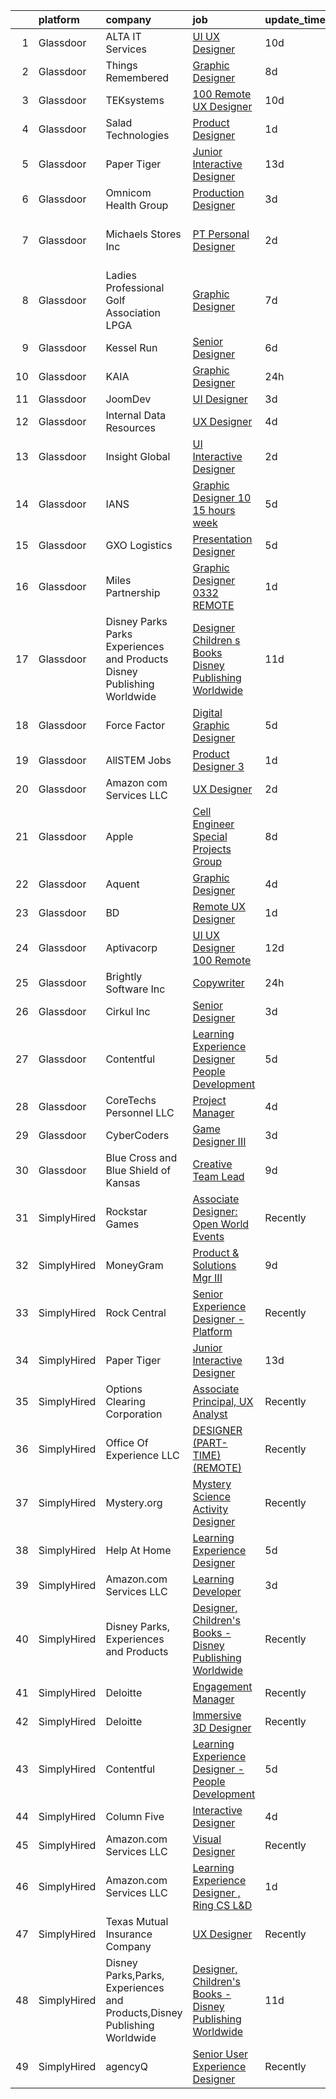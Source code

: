 

|    | platform    | company                                                                  | job                                                                                                                                                                                                                                                                                                                                                                                                                                                                                                                                                                                                                                                                                                                                                                                                                                                                                                                                                                                                                                                                                                                                                                                                                                                                                                                                                         | update_time   | location                         |
|---:|:------------|:-------------------------------------------------------------------------|:------------------------------------------------------------------------------------------------------------------------------------------------------------------------------------------------------------------------------------------------------------------------------------------------------------------------------------------------------------------------------------------------------------------------------------------------------------------------------------------------------------------------------------------------------------------------------------------------------------------------------------------------------------------------------------------------------------------------------------------------------------------------------------------------------------------------------------------------------------------------------------------------------------------------------------------------------------------------------------------------------------------------------------------------------------------------------------------------------------------------------------------------------------------------------------------------------------------------------------------------------------------------------------------------------------------------------------------------------------|:--------------|:---------------------------------|
|  1 | Glassdoor   | ALTA IT Services                                                         | [UI UX Designer](https://www.glassdoor.com/partner/jobListing.htm?pos=114&ao=1110586&s=58&guid=00000181c2cf9fdaa381e0ad0f65902e&src=GD_JOB_AD&t=SR&vt=w&cs=1_e1afcdf6&cb=1656830796312&jobListingId=1007957847353&cpc=A65DF3A704A48F9B&jrtk=3-0-1g71cv854i16v801-1g71cv85ijc8h800-e4637c6247f2d4b3--6NYlbfkN0AXtvPDqDev6liskt-h_3vAUEMM26GmMOlWYCAn-kvNiXTWhOpXUsJAjGAig0pzkvYa1xTv938V8AprbvBKyGKbluFkofkwjmWGEUGrixyiSU9B_zk8JUJ0NIqQpuryShHK3RV6xUk2Ggqlg6Of9EmFfPG9qHg7_gfZuYHS1pCyolKP9uVQ6Rcr-DExUyd2mUeqNQbijUu-itANqqdM6Y-JG1miCNDQvfhQQ3JizUD8Phroq8C_rzmNJuSY0O1iBsBVx8HXWMesJIVXjlgU8DBytdnb9P_1lS3XDG2DUy0OsJBTrO3Il3m21fl7tDhern_LDT1YtThmsSvu0kKxChPN894pXMERE1g1ilv6aVkHcF57lAEiS41Kr3jtVgrF3gzd78IinUFb5tjU74MG4-KX0wviq8sm6Qic0N5T4cChlxSDkj2JXJG6lBJrLOFXYrd0APE2Wb5V0L1PkM1TdpCiz7jUjyRBDmg77nG8wZTKPs2EWFKo-2YSzX70rfjRVuPxuQuiOAnD87d5CG9TQ5HZy44is8XKmBOJstPfLCkmJDJ5t7VYy5FSuviiS07ol8klQ6i8ZQ1ODRAMYV9cHdDy)                                                                                                                                                                                                                                                                                                                                                                                                                        | 10d           | McLean, VA                       |
|  2 | Glassdoor   | Things Remembered                                                        | [Graphic Designer](https://www.glassdoor.com/partner/jobListing.htm?pos=106&ao=1110586&s=58&guid=00000181c2cf9fdaa381e0ad0f65902e&src=GD_JOB_AD&t=SR&vt=w&ea=1&cs=1_24a5226a&cb=1656830796311&jobListingId=1007961907514&cpc=AC285F3A3ECA6BB0&jrtk=3-0-1g71cv854i16v801-1g71cv85ijc8h800-b04639f8258208e3--6NYlbfkN0Cu4VA11Ey5Rm7qbFuOQAhqBCdzuaPdWMyAGunGZIMdUussRd_lLZ3uhiFILlYbhF-op625wedzcgEoW0_9dBL_Zzore8XTBoTLxZ-eOg948npY0o9SfvYYALlOhN5oz2HvTHBP9_JI4QtNk_PLVRX2u9rH-TYrt9BrL3iMcTYn21PnEg2-z8NmYBi5-x6CAR0Ebw9KQBElkjjNkfTFpUZyuJ4mwfuoJ0XV1K2rLI5w59RiS53rElyh3PU2KHZH21M4yH0Pn1WJFqvAmKhV-J3dqpuM3z6Lef6Lxaf-jW4szgvkLLay0y66IXtrAwP4h8KZQv7ZwPcJhUxKw_bjv8GmQk6sbG7CgomrJq0zRnx7JvEJEKEwNZX6O7Y_QrKGxjm2yGx7pURTXr52ACMSMas9abUtoAEqwFfwzVBRDYbxTKg0RM-9e6m6q0lX5fUcQUrYhea0h9SKQw3twqN9JNcGW3APphU3p2ctl96PenCsBdhGsu_csQI9)                                                                                                                                                                                                                                                                                                                                                                                                                                                                                                                 | 8d            | Remote                           |
|  3 | Glassdoor   | TEKsystems                                                               | [100  Remote UX Designer](https://www.glassdoor.com/partner/jobListing.htm?pos=115&ao=1110586&s=58&guid=00000181c2cf9fdaa381e0ad0f65902e&src=GD_JOB_AD&t=SR&vt=w&cs=1_e21eda1b&cb=1656830796312&jobListingId=1007956238089&cpc=2CAED5C921A5F994&jrtk=3-0-1g71cv854i16v801-1g71cv85ijc8h800-d1175cbc0fb1a4a3--6NYlbfkN0AuKz8EBO1xHDEL7V2YF9xF3dC_I9B9i-Zw2Jh8clPMK9BxhHDJszxSyW718EipT5MK1OGvzkmdMuVHp7jiqARR-6rJqDJeEwCXvhkQSMqugnPDxzwrGPIRaB92AMzcjUI9N4hb3BmvfBLRRR-zhbGxCYqW7Q_9v9qQqOIu0swwyd7atvHuJebjIFLDN42jzwhWRqBqYBjtGjvCjskN3RkvN4y6vq0HiV-x--hmk5ByO0-k1RUrAOzuD8GBPzvWd-b05fyUFEbVe0oWl3HqOyA1yWz1a7mfjhmQhGlmKrYXdETqd6lb2cqWNecVITLy3hBk2qKdfOqcQhyYQo48VzhqGj2lFhEE_17ABVJ2Gal_Pf5-OcNN5N-j8owPjqsVbF7UZrXZD45gOkx0rUxmiSYrsO3G7dO4xFg7iC2z2xNvV0iqgL5uUM4r8R_q8KMYXWCPVoWNz3gNCXLrw9hgZB4jO7J5qkmv_oWBh1c9Z1O7_9bSZ8HSR_RxjiuIAiKsuVTLOmqYCYyndQFdTWQew7hoLzYwvkN-3c7J7KmnWS47N9ygtnjLbUn1dHfVkGeA92BnD47VovmmSQlUjTLrGHUZJ4f-C0I2B7QMyuxuxPJlnzvO1C5R6yka-alyzSXKhwBjqLauj5k6lW1iJ-0R0RDEy5HWEgVjI1IPH1Ou7mEycbDXZ_eC9ZYB60vKLZHvTMB1HSbfKM-U-uUnEiAlx3fgDA9O43p5XsyD0cLRqBsUwJ2Wkpwm7znMIlW7pr7yvmEMlZQHuuCUB757tUJUm_64OMgqbF5LJdvlHlAVgf09i45rVvW4uuNZpwSknSSDafgzJpoYMGQ_JFqNEaVn_IGFGFxBCaQppxc514xJorMQvWfxa77pdiaRlobqlXS8SPtQaT3kdBn0m1NH-U5AUUSXb0l0E12GymuPsPJ4zQB50qeMNwAM6pFhrUWG9ZlUobM%3D)                                 | 10d           | Chicago, IL                      |
|  4 | Glassdoor   | Salad Technologies                                                       | [Product Designer](https://www.glassdoor.com/partner/jobListing.htm?pos=123&ao=1136043&s=58&guid=00000181c2cf9fdaa381e0ad0f65902e&src=GD_JOB_AD&t=SR&vt=w&ea=1&cs=1_f40f3fbd&cb=1656830796313&jobListingId=1007977643801&jrtk=3-0-1g71cv854i16v801-1g71cv85ijc8h800-e08abe3d878a6912-)                                                                                                                                                                                                                                                                                                                                                                                                                                                                                                                                                                                                                                                                                                                                                                                                                                                                                                                                                                                                                                                                      | 1d            | Remote                           |
|  5 | Glassdoor   | Paper Tiger                                                              | [Junior Interactive Designer](https://www.glassdoor.com/partner/jobListing.htm?pos=117&ao=1136043&s=58&guid=00000181c2cf9fdaa381e0ad0f65902e&src=GD_JOB_AD&t=SR&vt=w&ea=1&cs=1_71954569&cb=1656830796313&jobListingId=1007950770139&jrtk=3-0-1g71cv854i16v801-1g71cv85ijc8h800-2bf26a82ae93c82d-)                                                                                                                                                                                                                                                                                                                                                                                                                                                                                                                                                                                                                                                                                                                                                                                                                                                                                                                                                                                                                                                           | 13d           | Remote                           |
|  6 | Glassdoor   | Omnicom Health Group                                                     | [Production Designer](https://www.glassdoor.com/partner/jobListing.htm?pos=128&ao=1136043&s=58&guid=00000181c2cf9fdaa381e0ad0f65902e&src=GD_JOB_AD&t=SR&vt=w&cs=1_e5901de6&cb=1656830796313&jobListingId=1007970889172&jrtk=3-0-1g71cv854i16v801-1g71cv85ijc8h800-0907cdb5678a31d9-)                                                                                                                                                                                                                                                                                                                                                                                                                                                                                                                                                                                                                                                                                                                                                                                                                                                                                                                                                                                                                                                                        | 3d            | New York, NY                     |
|  7 | Glassdoor   | Michaels Stores  Inc                                                     | [PT Personal Designer](https://www.glassdoor.com/partner/jobListing.htm?pos=119&ao=1136043&s=58&guid=00000181c2cf9fdaa381e0ad0f65902e&src=GD_JOB_AD&t=SR&vt=w&cs=1_751d6570&cb=1656830796313&jobListingId=1007972450402&jrtk=3-0-1g71cv854i16v801-1g71cv85ijc8h800-535ab68d12efaafa-)                                                                                                                                                                                                                                                                                                                                                                                                                                                                                                                                                                                                                                                                                                                                                                                                                                                                                                                                                                                                                                                                       | 2d            | Oak Park Heights, Washington, MN |
|  8 | Glassdoor   | Ladies Professional Golf Association  LPGA                               | [Graphic Designer](https://www.glassdoor.com/partner/jobListing.htm?pos=120&ao=1136043&s=58&guid=00000181c2cf9fdaa381e0ad0f65902e&src=GD_JOB_AD&t=SR&vt=w&cs=1_f1b4ca84&cb=1656830796313&jobListingId=1007963070371&jrtk=3-0-1g71cv854i16v801-1g71cv85ijc8h800-62dfd300e59c9cbf-)                                                                                                                                                                                                                                                                                                                                                                                                                                                                                                                                                                                                                                                                                                                                                                                                                                                                                                                                                                                                                                                                           | 7d            | Daytona Beach, FL                |
|  9 | Glassdoor   | Kessel Run                                                               | [Senior Designer](https://www.glassdoor.com/partner/jobListing.htm?pos=118&ao=1136043&s=58&guid=00000181c2cf9fdaa381e0ad0f65902e&src=GD_JOB_AD&t=SR&vt=w&ea=1&cs=1_69d8e45b&cb=1656830796313&jobListingId=1007965021797&jrtk=3-0-1g71cv854i16v801-1g71cv85ijc8h800-3d0994334884b52e-)                                                                                                                                                                                                                                                                                                                                                                                                                                                                                                                                                                                                                                                                                                                                                                                                                                                                                                                                                                                                                                                                       | 6d            | Boston, MA                       |
| 10 | Glassdoor   | KAIA                                                                     | [Graphic Designer](https://www.glassdoor.com/partner/jobListing.htm?pos=116&ao=1136043&s=58&guid=00000181c2cf9fdaa381e0ad0f65902e&src=GD_JOB_AD&t=SR&vt=w&ea=1&cs=1_ed1d0656&cb=1656830796313&jobListingId=1007978732441&jrtk=3-0-1g71cv854i16v801-1g71cv85ijc8h800-459c9585656cbfdd-)                                                                                                                                                                                                                                                                                                                                                                                                                                                                                                                                                                                                                                                                                                                                                                                                                                                                                                                                                                                                                                                                      | 24h           | Remote                           |
| 11 | Glassdoor   | JoomDev                                                                  | [UI Designer](https://www.glassdoor.com/partner/jobListing.htm?pos=124&ao=1136043&s=58&guid=00000181c2cf9fdaa381e0ad0f65902e&src=GD_JOB_AD&t=SR&vt=w&cs=1_96275b6e&cb=1656830796313&jobListingId=1007971047931&jrtk=3-0-1g71cv854i16v801-1g71cv85ijc8h800-17da23ad09464d3c-)                                                                                                                                                                                                                                                                                                                                                                                                                                                                                                                                                                                                                                                                                                                                                                                                                                                                                                                                                                                                                                                                                | 3d            | Remote                           |
| 12 | Glassdoor   | Internal Data Resources                                                  | [UX Designer](https://www.glassdoor.com/partner/jobListing.htm?pos=109&ao=1110586&s=58&guid=00000181c2cf9fdaa381e0ad0f65902e&src=GD_JOB_AD&t=SR&vt=w&ea=1&cs=1_22013575&cb=1656830796312&jobListingId=1007968443123&cpc=42BEC95245890617&jrtk=3-0-1g71cv854i16v801-1g71cv85ijc8h800-32c858f71b520440--6NYlbfkN0D-IIHpRgNhhiguU_t6VlqfhfFf3-SclHiEW6RanCpGL0AEnsnTmiX299MBfDVxpfo-5zRN68ol5JfiYGxRMp2na96tIL9LU_2XVgU38mkoy_AjAJKnwnfnNr46nlM5VxSkz9FYTZB7uTE90SFVMEAjnVC9vIy1mjxQQVIRhEiNXHqpGfz9zK5V9c_d8pGi-fjin0teLyil5Uu6GB5XIDIULpqko90Cb8bVCPYbmkX3Rl8D6RXU-p1ODAEtkFqZQ_bVj0Iusmf5n-V9zhf9s9q4SbYXbQ2PjTMM40fdYbXp0ev7gAb24SIqaI9c0wXVeETakWYzr63Ru60rO5GZBWcckufrN5vO5XFGl2xTppkpYShMeWIynObN-6el8OXsW9vph93upPvyWeDI23VfQ8-z7C_EIYippJyhHCN5n8yJSqOYCGQEcmsWJJQwXxvIojfHvJrafZOe4CAWe-nLWo9tc7fqibOpfq4N34cR8e_6ewLGZpvZJapo)                                                                                                                                                                                                                                                                                                                                                                                                                                                                                                                      | 4d            | Remote                           |
| 13 | Glassdoor   | Insight Global                                                           | [UI Interactive Designer](https://www.glassdoor.com/partner/jobListing.htm?pos=112&ao=1110586&s=58&guid=00000181c2cf9fdaa381e0ad0f65902e&src=GD_JOB_AD&t=SR&vt=w&ea=1&cs=1_d6286757&cb=1656830796312&jobListingId=1007973265614&cpc=654405A9B1E0A9F5&jrtk=3-0-1g71cv854i16v801-1g71cv85ijc8h800-383c83c604dde7ea--6NYlbfkN0BKkHZu3wF05EeDimN_p6sYpKCMArvwa95YdH7UpkaBCuXZAtggzO9lWFPdGsiWEnWtM18OwC7Rb9VKGiA6E5ymmYAY9rxm9qrnDC7WgioKXWhdMb2b-A7PnLvr0_EWCDNlkSebIapKS6rN3UtlfS8rQGfc_3Yl0VmMlQKP3_n_5HZv68bncQOpeHM0jYTmEpF1FIQ8M-rE1J4ZoTXA_jyzoFAhg4zEJyVE1vn0l_Bvzj2N8Ye6DUtohy_FpBePhYsc2LnfaQ_kwcmk9A1g5Zu45F6jT7kPq7LnX0qPqI71HugU0WERTBWMTfBE5WdvvXvluUeNoPKQdVrzp9HxIzuGs_iRlVG63s83gYf6ClX5r43chtZehj7VwzTmBlSyQ2OOEjNZB1DOcVOAY1gH17tgz8md5O26uTA2eE5FNJ1MdRJdjW6it1V89XtR2WdyIFusfSQBscDkGBB021W02j3u1QV2_qV0P7gUSaUtZEpykhhNhGclcrZWSSr4dkiZDyEEZKaDY8OtFg%3D%3D)                                                                                                                                                                                                                                                                                                                                                                                                                                                                              | 2d            | Remote                           |
| 14 | Glassdoor   | IANS                                                                     | [Graphic Designer  10 15 hours week ](https://www.glassdoor.com/partner/jobListing.htm?pos=125&ao=1136043&s=58&guid=00000181c2cf9fdaa381e0ad0f65902e&src=GD_JOB_AD&t=SR&vt=w&ea=1&cs=1_906f4f6f&cb=1656830796313&jobListingId=1007967672923&jrtk=3-0-1g71cv854i16v801-1g71cv85ijc8h800-919b181b7749d1b7-)                                                                                                                                                                                                                                                                                                                                                                                                                                                                                                                                                                                                                                                                                                                                                                                                                                                                                                                                                                                                                                                   | 5d            | Boston, MA                       |
| 15 | Glassdoor   | GXO Logistics                                                            | [Presentation Designer](https://www.glassdoor.com/partner/jobListing.htm?pos=130&ao=1136043&s=58&guid=00000181c2cf9fdaa381e0ad0f65902e&src=GD_JOB_AD&t=SR&vt=w&cs=1_1d8cb480&cb=1656830796314&jobListingId=1007966679796&jrtk=3-0-1g71cv854i16v801-1g71cv85ijc8h800-5957c5cd021c493c-)                                                                                                                                                                                                                                                                                                                                                                                                                                                                                                                                                                                                                                                                                                                                                                                                                                                                                                                                                                                                                                                                      | 5d            | Tallahassee, FL                  |
| 16 | Glassdoor   | Miles Partnership                                                        | [Graphic Designer   0332  REMOTE ](https://www.glassdoor.com/partner/jobListing.htm?pos=129&ao=1136043&s=58&guid=00000181c2cf9fdaa381e0ad0f65902e&src=GD_JOB_AD&t=SR&vt=w&cs=1_7bcfed62&cb=1656830796313&jobListingId=1007977680212&jrtk=3-0-1g71cv854i16v801-1g71cv85ijc8h800-2472180b04ff2a40-)                                                                                                                                                                                                                                                                                                                                                                                                                                                                                                                                                                                                                                                                                                                                                                                                                                                                                                                                                                                                                                                           | 1d            | Florida                          |
| 17 | Glassdoor   | Disney Parks Parks  Experiences and Products Disney Publishing Worldwide | [Designer  Children s Books   Disney Publishing Worldwide](https://www.glassdoor.com/partner/jobListing.htm?pos=102&ao=1110586&s=58&guid=00000181c2cf9fdaa381e0ad0f65902e&src=GD_JOB_AD&t=SR&vt=w&cs=1_8c98c8cc&cb=1656830796310&jobListingId=1007954531412&cpc=5EFBB0462F9C6B7A&jrtk=3-0-1g71cv854i16v801-1g71cv85ijc8h800-8d123d56348af250--6NYlbfkN0DAFTyt7pbDCC2JPO79CSdi1dIb81yjczP5qsKcZIxgiRd1qisRd4re16D_VG3-wzVWT02QtJwWevxTRZHt7mC8lVtnx5ZBEM6c3XKaowcdnxnW40UoCGsGRAKwdIc_9t8PSqtewSP7-JMhDR1G-U13iDclFrLsANHXPMH3UQyX4RUBPINvecKoVM8GJQSufmFod0Dq93kYMGMXZ-6VA9bqfO2F5c_zrM-D2ZjYVR7jeNBUT81SH77EWDwmiD_KBJRYiuWFdI61r6bvouBF3pkNlOW2rXUeAD6hcqcd6b1kuDDYyx4RbjT3zmWX4AFT7bfqOvbolr0aUpoxGsICW_nLNAUX-sIRVPXV4cLkCCb1gqxtFYH6cLSLXfpIbXmrhhnpa4Q-to6dJyCZix1bJr1USenbCSA9FzvEb4vHtfzrqsYBUTFVFh23Uj4ZG-qbDeRn1hxcTdHO-A%3D%3D)                                                                                                                                                                                                                                                                                                                                                                                                                                                                                                                  | 11d           | Seattle, WA                      |
| 18 | Glassdoor   | Force Factor                                                             | [Digital Graphic Designer](https://www.glassdoor.com/partner/jobListing.htm?pos=108&ao=1110586&s=58&guid=00000181c2cf9fdaa381e0ad0f65902e&src=GD_JOB_AD&t=SR&vt=w&cs=1_7df82a8a&cb=1656830796311&jobListingId=1007966216784&cpc=E773D000C9BC26FA&jrtk=3-0-1g71cv854i16v801-1g71cv85ijc8h800-251af197d29a7dfd--6NYlbfkN0CCbOqLFAkE17MDkfB5QkeK_R8bo7qf9dndHNr_grrY-Cu9kPGiILkymHpf-SGg7OBJ_ZpGWFBNTV59qg4-5bUoVTdmxUr9zAD4LJGDRvPuPX4e9rF7c31CsIb2gH8D2Cjfmtf3BOScFSb7FovWoIb7qgpdA7rLk1uRDAapVKjBYoat6e8Sy-M96EO7_NlbpymU8c3b01LrwfTNmVvS9T9iHfx98roxHT0iJK8HuNOMasDHty7AFb-r0XYbAYDidcaiy73CrFcNh_ZrmzeZ5ui0LTyw8W8y2pk0vJAfbVnWp6a4VdrX2TlMf9Tx_sehhNtvIyU8w5xnqA8Uq8K932JJppvRrfKt5Wg1Z7RiWLLuWAVLPNjjMAd11wMxpX-a2cwzqWix7-LeAo6o22SwQxbSIkGxnnd2kgOe3eTGBlyZtpx-x0bUyGHuBdsZhZyGAAg%3D)                                                                                                                                                                                                                                                                                                                                                                                                                                                                                                                                                                | 5d            | West Chester, PA                 |
| 19 | Glassdoor   | AllSTEM   Jobs                                                           | [Product Designer 3](https://www.glassdoor.com/partner/jobListing.htm?pos=107&ao=1110586&s=58&guid=00000181c2cf9fdaa381e0ad0f65902e&src=GD_JOB_AD&t=SR&vt=w&ea=1&cs=1_5cd44547&cb=1656830796311&jobListingId=1007977969694&cpc=7AD1D84939BBEEF3&jrtk=3-0-1g71cv854i16v801-1g71cv85ijc8h800-57bcb1dfe1d53da1--6NYlbfkN0AiZrMnqxUjvkrH1BfCsd59OntStyTxBw0I9DVEtrwMU-Xib5p3Gpn3ReCnuNJAbQNtjNCBA5XoRLFRHdJtH1luIjcdkie0603Ikcg7_rD-_hALVeN81Lys8cQQ1EOcGxSJpHVzaq0ijmFcZqMGZL-ZLtg2jbgxI7UxPeaHyOSyilnKC3bZqX8mhCsoPvND274zAmyNVp7Yf5BLeqO7t8bGugBvEgVeengr06AMfP93RC-H1CNHVSA8r4XoPKkF05XAUzZ3cmsaczdNOBhDxARSGaX1_5spBLUAkBv4afh_8ad0GC3fGeGxrHYHewjRJcM0phTp03OVGr85nUmRyN_7DzMeOzSdDnnMY_oHzyH3T21sGgkA9H3ThIYHW_84DdjQ43iLWqkgFPoP2G43uV3l2bAFrwRDjwdyOaUBKCZI_k-98NiX5eEZdB-M-lU3o-M7QTAGAU_oI3LNaMkkOTvpJZNyQh6Xj07pfEte-2DSPTj3tTJdJ7HqgpALJha8JO1V-jbMn-u8mQfGg3wgdMGO)                                                                                                                                                                                                                                                                                                                                                                                                                                                                               | 1d            | Remote                           |
| 20 | Glassdoor   | Amazon com Services LLC                                                  | [UX Designer](https://www.glassdoor.com/partner/jobListing.htm?pos=127&ao=1136043&s=58&guid=00000181c2cf9fdaa381e0ad0f65902e&src=GD_JOB_AD&t=SR&vt=w&cs=1_de30b5e7&cb=1656830796313&jobListingId=1007972406560&jrtk=3-0-1g71cv854i16v801-1g71cv85ijc8h800-f5c2b360dd97eee4-)                                                                                                                                                                                                                                                                                                                                                                                                                                                                                                                                                                                                                                                                                                                                                                                                                                                                                                                                                                                                                                                                                | 2d            | Seattle, WA                      |
| 21 | Glassdoor   | Apple                                                                    | [Cell Engineer  Special Projects Group](https://www.glassdoor.com/partner/jobListing.htm?pos=105&ao=1110586&s=58&guid=00000181c2cf9fdaa381e0ad0f65902e&src=GD_JOB_AD&t=SR&vt=w&cs=1_8f47826c&cb=1656830796310&jobListingId=1007962892137&cpc=AC285F3A3ECA6BB0&jrtk=3-0-1g71cv854i16v801-1g71cv85ijc8h800-e644690f495d88e9--6NYlbfkN0BvKrLyj5gPmtZO9T8euul8TCxuuKNOtzRJOomxnwSEodTz2Bc-sPZlO_uSwsktAejxNpyN20UIZdOYd3vS7fiEHOg3muRh75UiWR_8YliOay26Gj7NZL8w_dLq2Vjim260DmDC6iAKcHal3RLPUFnW-fVhvnNZx9CAyf9nPrXAdm7ZcuU4d_1NCMS484uy4lnmtPEBJm00ahWUD8LwoY-B_ymF7GpZmkczG0fOzzF-ZIwWXC9U0yaqC5-VyZuKCnj-8wcr0kt8HrJP2GR7hDx1OhgzFQUEdfaU7Mmm5NFEqoxqSFjh6Jtggd4Aq-3j1ycfJC41wyHOjE93nyef8-OMFttm_6s5kiVeLKKYxlHjs2YqYVd0dFsA8erZPo65hfoFUtMLaKTKQuHz5hoHmRkAtc-5zcTYE2tUSpu2kVkEZDuUU7bFoYGJHUfTUIL9TK3w1zNB0Mg6MGyCQx_AoKnbSsycnb1tcTIeQyZZUW1ob7piqUre08XQ3-b29cROj8mCWDqPAhbKxdq4c6Bc0KVvPKzIS-00eIs6vsx88j32WjhK8Ev1cA_nsetPBOi5oDt5pH6pgrESCLNSbGEFAWzHH_BQcW1DnXLYL9ZEwEE_CEE0a6PP8CNut15PCuNzoGsGZVsqEulPzC1rfzPS1ZQmaAabTHkTpeMkaQW1qFVQzgS33rGaFLRSAe7QymX0UJ-JEgsiFrY4hXi3G-CO3KLPBHLSxMmdgFWsgbXwlMxMmv0A5SztO3x_O1lmbyL6EVfNT0u_i1gvPKwy_2TiW55WNckjHMRkbv4a_gcNxfpmyGGD0YSwnxnWEqgTOPe_s8KLDYBP1wx1TU3Ok6tz6xGreYPA-fCm0tChdJsH5vR6P7mVkq3SwDJeoOOLXBTR9ycLQnFxXLg7z7jmElvS6wdHm7c_BfGiCFb7sPUU8vubaoa7h1lfMCfJ8sRlmz8a_A5LTXgMbzLAj87yw12PqNHG) | 8d            | Cupertino, CA                    |
| 22 | Glassdoor   | Aquent                                                                   | [Graphic Designer](https://www.glassdoor.com/partner/jobListing.htm?pos=110&ao=1110586&s=58&guid=00000181c2cf9fdaa381e0ad0f65902e&src=GD_JOB_AD&t=SR&vt=w&cs=1_8b338b58&cb=1656830796312&jobListingId=1007969463685&cpc=C4A69CCDBB3B9599&jrtk=3-0-1g71cv854i16v801-1g71cv85ijc8h800-a82a7975d05a54b4--6NYlbfkN0DMrcEu7yrtATojKJA7cEzGQ3FdRGWLh0CZQInL4ECGI9gD0Wolx9R2EDT7B77c2cROocI3EMAI3y2oeblD-z1Xd5DPa3yQ8uaQDqIAo3reOKr2ex9SeTU2XWuX4MARQoSO3CIb0SSjT7qks1rFluHKu08gfWZlcpXSXf4NWMJUmOelt6x7yFwZeO3wMYMBUY7MLgEk64OluapBhuhMj2aKewZ3GeBC3VBezTxCvhbp9SFm1j24pPXSJ9mO2wMhUf3L82aFAPpWtmm9Eq6ayiCV91ONqKHAZt-yaKXUdkB_8iwlpaHzEQ3aJJHOaw7LUQsdoXPg2twM8oDg6mYvTuN5ir5XZGtOdk-h4-6yp9GUqGhzx2-3Sh2007z7S6Kkj5yj8dHxJhcjVRXGcAvvBDiuUNdOy0ykNumocqD5xcsvZ_heVZCEZWgzSUbuZxHlD9XymgYZlCKXAA%3D%3D)                                                                                                                                                                                                                                                                                                                                                                                                                                                                                                                                                          | 4d            | Remote                           |
| 23 | Glassdoor   | BD                                                                       | [Remote UX Designer](https://www.glassdoor.com/partner/jobListing.htm?pos=104&ao=1110586&s=58&guid=00000181c2cf9fdaa381e0ad0f65902e&src=GD_JOB_AD&t=SR&vt=w&cs=1_45381bb4&cb=1656830796310&jobListingId=1007977504263&cpc=FB7E4A1762AE5BEC&jrtk=3-0-1g71cv854i16v801-1g71cv85ijc8h800-b90078eb66079d10--6NYlbfkN0AcHUfBj75b90Qw44TzDqe4EiDYSSbl4s0FdO1ZkyjPzosLp2ytk1sffb7nvvNiqhh-bueLdALHNdHKrbFdnIJjC6o72aeEMKx_vN3ErgzzC-q6ClUoe1L7mGK4Y1YSyVVIhCSdIZNXVg6DW02HPcLKTXS2k0iT1dzMwrORDw3dr7YS98HFirIQJinBOPxQn01xW5IoqW4Drh8HKGwdryDrQ-NoG_Pl-tbZfYxpLPoj6tfF3-grfxnaOR6Dzz66xPdphX15RdlgH53n9bmLlyVOI_MH5B1yxFKtxJoXKXeEYrwu3h0_5u5PF7kIe5MajLMYhIY4JZ0pkbtpdfNadynfV6uVoUoS44Jn9Z0ENN_FDWqBc3oW3PTXfDWuYHNvhEgzQpL5LPivpi14FLIe6rmS3vLWB5aDpulst2VY_aQOV7uOfu9NpmjUgULOvah2VnALpyQZwt_RnQjdZuqoQhPiZWhnvaOXEgEyIQ3y98IqF1TZR-ypS6VHk__rd0lWBB7CP38O_3TBTQPAN-fhD2MsQpKFThkHZH6ytWkMcelCEmcvg5gEygyuHOrxfvJpZ6U2SATakFjCByQujWkc_E2OrAwYgt20jqE%3D)                                                                                                                                                                                                                                                                                                                                                                                                      | 1d            | San Diego, CA                    |
| 24 | Glassdoor   | Aptivacorp                                                               | [UI UX Designer  100  Remote ](https://www.glassdoor.com/partner/jobListing.htm?pos=126&ao=1136043&s=58&guid=00000181c2cf9fdaa381e0ad0f65902e&src=GD_JOB_AD&t=SR&vt=w&ea=1&cs=1_06184622&cb=1656830796313&jobListingId=1007951932911&jrtk=3-0-1g71cv854i16v801-1g71cv85ijc8h800-2f79b49483918679-)                                                                                                                                                                                                                                                                                                                                                                                                                                                                                                                                                                                                                                                                                                                                                                                                                                                                                                                                                                                                                                                          | 12d           | Remote                           |
| 25 | Glassdoor   | Brightly Software Inc                                                    | [Copywriter](https://www.glassdoor.com/partner/jobListing.htm?pos=121&ao=1136043&s=58&guid=00000181c2cf9fdaa381e0ad0f65902e&src=GD_JOB_AD&t=SR&vt=w&cs=1_69af4dfa&cb=1656830796313&jobListingId=1007978848131&jrtk=3-0-1g71cv854i16v801-1g71cv85ijc8h800-3b873264d952397f-)                                                                                                                                                                                                                                                                                                                                                                                                                                                                                                                                                                                                                                                                                                                                                                                                                                                                                                                                                                                                                                                                                 | 24h           | Remote                           |
| 26 | Glassdoor   | Cirkul  Inc                                                              | [Senior Designer](https://www.glassdoor.com/partner/jobListing.htm?pos=101&ao=1110586&s=58&guid=00000181c2cf9fdaa381e0ad0f65902e&src=GD_JOB_AD&t=SR&vt=w&ea=1&cs=1_a650adf0&cb=1656830796310&jobListingId=1007970957020&cpc=FD0C804CFA90C8E1&jrtk=3-0-1g71cv854i16v801-1g71cv85ijc8h800-5c56157886dbd5ce--6NYlbfkN0DMiFM2DFaCxWVgUXAQeV1PT-6RmaTIEUC9UBgdAka0feZ64DE2OCVu-GP07wVGfbJDcrXJPzVwHapFtiY2ZcEjZE-7rbnqEC8BA4ubnwp2LnjT24OoMPMWoPECJ-KUA3RTJthSTEwqsH5Li9PZkBVzustqNhhtzIveG_4Gqp3mXPCdOVcPc5AkEkljmjdWcm5omo9Rcf9W6klSgt7A-hU9BzB8YcGuQwJLhMzHhq25wTEvT5v7CtZfogbtuxtkPIlvLU7K6MPwpEhBO8IQM8gG68dLW-R6rO97xqjx0hX-KgrayGonogKo1RJB5qr_qAE1oBEALoJiR0um1U5fNs5dK9ookhc1B1GyMbnZ6PLTROZoPX8EIgeN6T79RlnkvNf7EbjtcxhGdJw6mj9d2EmrP37Sv2n_shnHAG-eWPezpI_KJwo4NSzCFQ0cZDj7MTluCkP9WoyXKJNJqsaQ7XH7E1TfrnZBT4nWV63vxCl9x6P6pd-8jFAWPlpmpR4DCr913gv4eiwzNQ%3D%3D)                                                                                                                                                                                                                                                                                                                                                                                                                                                                                      | 3d            | Tampa, FL                        |
| 27 | Glassdoor   | Contentful                                                               | [Learning Experience Designer   People Development](https://www.glassdoor.com/partner/jobListing.htm?pos=122&ao=1136043&s=58&guid=00000181c2cf9fdaa381e0ad0f65902e&src=GD_JOB_AD&t=SR&vt=w&ea=1&cs=1_ec4a4ff8&cb=1656830796313&jobListingId=1007966447458&jrtk=3-0-1g71cv854i16v801-1g71cv85ijc8h800-7a32e9bbc62384bf-)                                                                                                                                                                                                                                                                                                                                                                                                                                                                                                                                                                                                                                                                                                                                                                                                                                                                                                                                                                                                                                     | 5d            | Denver, CO                       |
| 28 | Glassdoor   | CoreTechs Personnel LLC                                                  | [Project Manager](https://www.glassdoor.com/partner/jobListing.htm?pos=111&ao=1110586&s=58&guid=00000181c2cf9fdaa381e0ad0f65902e&src=GD_JOB_AD&t=SR&vt=w&ea=1&cs=1_0d77cf4d&cb=1656830796312&jobListingId=1007969152707&cpc=8795CF9063CD573D&jrtk=3-0-1g71cv854i16v801-1g71cv85ijc8h800-3ba167372fa9bd03--6NYlbfkN0DS-qNFXfGJbucVNqZuJyBAHUgn-Jk7BOIC44-eEj99OJbaIw5DPx7zYc0LJqAtR8OyTaBeUC7a7tqmWJgOgVkRLDxyEfaz9mvdUlinnAJxCr7xgXucJfXO1UQBv5PTPvcbujZY6rZNHT-Wq_cT0AsCAPBrYKHcMTWktL377-5zRk_2hG0l88ewzFkpCQM1Me3Z9nujUpLfca_QN5MV9jd8zJ2kEooNqSs48nkV2HY6t9gge-Ze9cxDnHjIyZzSI210KS5ABLs9G_pTJlWczdXz-NR_UEc88-lm9zn3R5_zS9amupDTL9V6lklF3geBgyQIND9jeKNuvzgZxpmYTEC7XOgdi7RRBeIwH6adajJGC6gNaFWOX2WoCLogOI3oI0P_bXFCLJu1iSlB8N5jo4Vp6ITqCtRY5Vg7m3Wcg2Vry7vBK1358VHSJ5KBj8dPoyNR1ncETLp69tqDSYIs0brMJA8sUwv0-yRQeuBD3ZqmcRklWOqCo_9L5jUuDMBbPSA%3D)                                                                                                                                                                                                                                                                                                                                                                                                                                                                                                    | 4d            | Remote                           |
| 29 | Glassdoor   | CyberCoders                                                              | [Game Designer III](https://www.glassdoor.com/partner/jobListing.htm?pos=113&ao=1110586&s=58&guid=00000181c2cf9fdaa381e0ad0f65902e&src=GD_JOB_AD&t=SR&vt=w&ea=1&cs=1_c005b62d&cb=1656830796312&jobListingId=1007971115767&cpc=B076152010A3B66C&jrtk=3-0-1g71cv854i16v801-1g71cv85ijc8h800-72e2a753b7af5c4b--6NYlbfkN0CpFJQzrgRR8WqXWK1qKKEqALWJw739KlKqr2H-MSI4eoBlI4EFrmor2FYZMP3muM22GLzNsMmROCjcZxCN7dpjWcYkkMyq5bY-IZUiIKCArb0wMQzPiE4RtELzF5h3isHnLgzRrGJg9ub1McEPAdKNSVmOwUCoMBp4brIP9cYIG3GYS4wN1epKBVcEf3xb6Fjr8WiYD53S-UOx9cnsIUTwwB3JB9UuI3wr8VQro0479jk8wxuaT0syGJA7gi17efR9iGMIo-kO2jshYyEUCx9SKvVRfF2UtrB1cufLsAY2S_uLsDfhz3hfVon22OJmsyvqmxLF4hMBEeZAnjAHpSTHTR-0B9awXJTUWCldhn8c-b9xEhhlF27JRd6fNbCWgTTlg3a8q9k1dMzhw6JlVwCrUNd8REuPaOf5qkSuvgyVWAU2SQqI2bq_yCX_beQxvwzKOFtGm5EECOceYyBGN2m70DmoDaHwEFgJvXmC_RFDPLsaDgfJorU-rYnSfIRhp7OhE5iESqPaCAkt_CXiYeRPaDUK32WHNU-8-8lBFmg3ITzSSC7URBlmOSzfbR7eC-H0HxQnvEdYQOeW-WFq9KX68uGG8LA7Puyz3T_Wgy7-d9sKcP5xtxZrc9GZLPhXpO7KIi6a55Hy7WC2mcpas4sDRmp-28rfAfNzbXxHNtWKzyo6h9u_arRDhmtqM9eQkiqn9vXSJ7LGH0kqqVRBekJDqp3EywemaSv7x0JKbksXSWklTI8Tej9nZaae4ukvNHLTG-6-FlTqDmpPQ2kTq_-U6Rgj2dg7xloMVb8q1-GpWLLem45nm6U57tLSfGw1EGZGKwSBNtJucZAx6gBzUas8NyllbRvs5AkV5BgDmv20xiUB-utzDc-Vgz1UbadUQTNvNiRqLtt18ZRaXoUcY3SA61TPKZ-GsLiheRkFjXel1wquvzp2Zo26QIxC-gv18yr0R9gtTIZboSeWaDaNz9O9)                | 3d            | Seattle, WA                      |
| 30 | Glassdoor   | Blue Cross and Blue Shield of Kansas                                     | [Creative Team Lead](https://www.glassdoor.com/partner/jobListing.htm?pos=103&ao=1110586&s=58&guid=00000181c2cf9fdaa381e0ad0f65902e&src=GD_JOB_AD&t=SR&vt=w&cs=1_1da4bd34&cb=1656830796310&jobListingId=1007959805048&cpc=0C139D4CAD5A6DB2&jrtk=3-0-1g71cv854i16v801-1g71cv85ijc8h800-7158e7f6ee7b710e--6NYlbfkN0C0fM3cAMPIJxx2YJu0-54AUzYyvdboEQAVt4G_xOBTWEOaDebnHlkXFTc2Kq0ZccRq3eiQXJOJU-mfQQI1V9ArHlDUx5-eiyJdHZoNHa8Lu5z2t7dWnHC4YgfwMioIP8MmyvSJ7Fo8XoDZ2--oEHDh3Ps6NBjCLk_sTi5GKYmauviNQXOJNqoCAysofEP9G8NwqLPvqEVJM6GgCk536_zMH0LJihPFo2GSa3CPKUw02YjGOtVDcr9C1d6W2A5TFrs03Ks3EiGOyuTIj7mlHMVX93e7rqYARKYVlnYgEYiNerg2Dk71ip9P0J-zobc6Oqyjc7LA3JLN-Sq3wypGmUpd-1unh942AwZ-LZyQg_x3P7Mor97fiw0y8pr8uOjzLWrDOOEi6RG8IoaO59VNRPrGOpgz2ZndbWAYTrXWn6edHx2rL7fZsDptPFap745Zaan3EAHDE7cy6H5MqpLNN-VBgPgH-VINq5Vc8ZPcf2eKpc5dxEg8vo00vzbvep-zuvnNK0-J-3AHwpFtfPSrTugiHdqYtxfW_8lIf_lVR2TdGniKcsMYPSviQc0jYXOgQ4c%3D)                                                                                                                                                                                                                                                                                                                                                                                                                                      | 9d            | Topeka, KS                       |
| 31 | SimplyHired | Rockstar Games                                                           | [Associate Designer: Open World Events](https://www.simplyhired.com/job/vdV8vlT3gviLv2JCIKjxS72bf-KmVFeMRA0oYSRtEaTI4YyrugfY7Q?q=interactive+designer)                                                                                                                                                                                                                                                                                                                                                                                                                                                                                                                                                                                                                                                                                                                                                                                                                                                                                                                                                                                                                                                                                                                                                                                                      | Recently      | Carlsbad, CA                     |
| 32 | SimplyHired | MoneyGram                                                                | [Product & Solutions Mgr III](https://www.simplyhired.com/job/CjLlZh0pGmTq9xee__LMpw2Whk-WWS6z63Q3_r3xm3GUiNIWILba2g?q=interactive+designer)                                                                                                                                                                                                                                                                                                                                                                                                                                                                                                                                                                                                                                                                                                                                                                                                                                                                                                                                                                                                                                                                                                                                                                                                                | 9d            | Dallas, TX                       |
| 33 | SimplyHired | Rock Central                                                             | [Senior Experience Designer - Platform](https://www.simplyhired.com/job/alolWizv0W4qiWg_sx4PQc0K3PlY3ygKtI2QISrytGkJECpv345yYw?q=interactive+designer)                                                                                                                                                                                                                                                                                                                                                                                                                                                                                                                                                                                                                                                                                                                                                                                                                                                                                                                                                                                                                                                                                                                                                                                                      | Recently      | Detroit, MI                      |
| 34 | SimplyHired | Paper Tiger                                                              | [Junior Interactive Designer](https://www.simplyhired.com/job/inL5mkjzucInfXLLa2LZAblRaZQPozrVk8BeqyHFqEYiTuY9DmT5fA?q=interactive+designer)                                                                                                                                                                                                                                                                                                                                                                                                                                                                                                                                                                                                                                                                                                                                                                                                                                                                                                                                                                                                                                                                                                                                                                                                                | 13d           | Remote                           |
| 35 | SimplyHired | Options Clearing Corporation                                             | [Associate Principal, UX Analyst](https://www.simplyhired.com/job/NJXAUfSOqzVhwx_M0iXaDIbYwM8ExZPwjgA8IYKXBrDi_WqxwVqsDw?q=interactive+designer)                                                                                                                                                                                                                                                                                                                                                                                                                                                                                                                                                                                                                                                                                                                                                                                                                                                                                                                                                                                                                                                                                                                                                                                                            | Recently      | Chicago, IL                      |
| 36 | SimplyHired | Office Of Experience LLC                                                 | [DESIGNER (PART-TIME) (REMOTE)](https://www.simplyhired.com/job/yUtNm7aP5k7lf3a27Q4KIbyvuM9A7WQE2tgKPjPrP4xRwKfFS33ECw?q=interactive+designer)                                                                                                                                                                                                                                                                                                                                                                                                                                                                                                                                                                                                                                                                                                                                                                                                                                                                                                                                                                                                                                                                                                                                                                                                              | Recently      | Chicago, IL                      |
| 37 | SimplyHired | Mystery.org                                                              | [Mystery Science Activity Designer](https://www.simplyhired.com/job/kuEItjfIgh-eycejQeQSzZ6qrrAGBmkH5GklFoGz22_dm5l6_EodYA?q=interactive+designer)                                                                                                                                                                                                                                                                                                                                                                                                                                                                                                                                                                                                                                                                                                                                                                                                                                                                                                                                                                                                                                                                                                                                                                                                          | Recently      | Remote                           |
| 38 | SimplyHired | Help At Home                                                             | [Learning Experience Designer](https://www.simplyhired.com/job/eyIZqjarsEkJQWfaUI4umzKmc6LSvMJK-msIPfIQsmUbYJF3UY5LjA?q=interactive+designer)                                                                                                                                                                                                                                                                                                                                                                                                                                                                                                                                                                                                                                                                                                                                                                                                                                                                                                                                                                                                                                                                                                                                                                                                               | 5d            | Remote                           |
| 39 | SimplyHired | Amazon.com Services LLC                                                  | [Learning Developer](https://www.simplyhired.com/job/_ML4-UC18h-vLgZvK8ELrmhTNGnt8lCy2lfByPgqU3pxDGyR8RYing?q=interactive+designer)                                                                                                                                                                                                                                                                                                                                                                                                                                                                                                                                                                                                                                                                                                                                                                                                                                                                                                                                                                                                                                                                                                                                                                                                                         | 3d            | Remote                           |
| 40 | SimplyHired | Disney Parks, Experiences and Products                                   | [Designer, Children's Books - Disney Publishing Worldwide](https://www.simplyhired.com/job/ob-pUqnxI70jRUt3UWYDJvKDS96isLnR4DewC_zc7oegmk5OXxrQCw?q=interactive+designer)                                                                                                                                                                                                                                                                                                                                                                                                                                                                                                                                                                                                                                                                                                                                                                                                                                                                                                                                                                                                                                                                                                                                                                                   | Recently      | Kissimmee, FL                    |
| 41 | SimplyHired | Deloitte                                                                 | [Engagement Manager](https://www.simplyhired.com/job/RF4vcpJJg1X62f0hsREbGILQJBrBlHLqsPKirjTySuzWJp74G9RNpw?q=interactive+designer)                                                                                                                                                                                                                                                                                                                                                                                                                                                                                                                                                                                                                                                                                                                                                                                                                                                                                                                                                                                                                                                                                                                                                                                                                         | Recently      | Chicago, IL                      |
| 42 | SimplyHired | Deloitte                                                                 | [Immersive 3D Designer](https://www.simplyhired.com/job/ws-E4ecPYpcziyjxGhJEJTeNF2HQnm7G4AKv4eYugIFsYCOoq2caIg?q=interactive+designer)                                                                                                                                                                                                                                                                                                                                                                                                                                                                                                                                                                                                                                                                                                                                                                                                                                                                                                                                                                                                                                                                                                                                                                                                                      | Recently      | Suitland, MD                     |
| 43 | SimplyHired | Contentful                                                               | [Learning Experience Designer - People Development](https://www.simplyhired.com/job/bsq-XNYGbOUlro8ofb_4tEciU5qx5PCGB_huWxBHX12AU9t8rJu7qQ?q=interactive+designer)                                                                                                                                                                                                                                                                                                                                                                                                                                                                                                                                                                                                                                                                                                                                                                                                                                                                                                                                                                                                                                                                                                                                                                                          | 5d            | Denver, CO                       |
| 44 | SimplyHired | Column Five                                                              | [Interactive Designer](https://www.simplyhired.com/job/y9LwFSJOvGcV-CevzfNMIyQxakWuksbLPtJEvr9cAlNpqh1uspn99Q?q=interactive+designer)                                                                                                                                                                                                                                                                                                                                                                                                                                                                                                                                                                                                                                                                                                                                                                                                                                                                                                                                                                                                                                                                                                                                                                                                                       | 4d            | Remote                           |
| 45 | SimplyHired | Amazon.com Services LLC                                                  | [Visual Designer](https://www.simplyhired.com/job/07csdT2C5wUC0BjRkvFLfN-A2TKuc9tkdRnFlCKVrN7nw2oJdE55kw?q=interactive+designer)                                                                                                                                                                                                                                                                                                                                                                                                                                                                                                                                                                                                                                                                                                                                                                                                                                                                                                                                                                                                                                                                                                                                                                                                                            | Recently      | Remote +1 location               |
| 46 | SimplyHired | Amazon.com Services LLC                                                  | [Learning Experience Designer , Ring CS L&D](https://www.simplyhired.com/job/srdsj9A75-wzbkEAITEk0ftZS59TP8m83Tk4hVdq1P1JD3e7aelrsQ?q=interactive+designer)                                                                                                                                                                                                                                                                                                                                                                                                                                                                                                                                                                                                                                                                                                                                                                                                                                                                                                                                                                                                                                                                                                                                                                                                 | 1d            | Remote                           |
| 47 | SimplyHired | Texas Mutual Insurance Company                                           | [UX Designer](https://www.simplyhired.com/job/V9orN8KaL5MNOWD_12im7SrRlbRzNM3ROZolz_PcD79L2xunJ6hpPw?q=interactive+designer)                                                                                                                                                                                                                                                                                                                                                                                                                                                                                                                                                                                                                                                                                                                                                                                                                                                                                                                                                                                                                                                                                                                                                                                                                                | Recently      | Austin, TX                       |
| 48 | SimplyHired | Disney Parks,Parks, Experiences and Products,Disney Publishing Worldwide | [Designer, Children's Books - Disney Publishing Worldwide](https://www.simplyhired.com/job/a438ENph9w_I6HIDqBmOU-CwlHQReBqY3L0boW0BZp1i4SNa180Yrg?q=interactive+designer)                                                                                                                                                                                                                                                                                                                                                                                                                                                                                                                                                                                                                                                                                                                                                                                                                                                                                                                                                                                                                                                                                                                                                                                   | 11d           | Kissimmee, FL                    |
| 49 | SimplyHired | agencyQ                                                                  | [Senior User Experience Designer](https://www.simplyhired.com/job/cIDtvicOoH53aMYEP0Ljm-akwv5PTKqGSpFWDKdyocaD4666RjrRkA?q=interactive+designer)                                                                                                                                                                                                                                                                                                                                                                                                                                                                                                                                                                                                                                                                                                                                                                                                                                                                                                                                                                                                                                                                                                                                                                                                            | Recently      | Bethesda, MD                     |